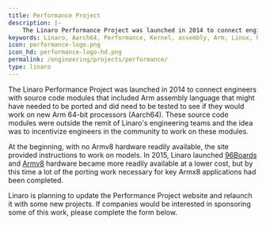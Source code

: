```yaml
---
title: Performance Project
description: |-
    The Linaro Performance Project was launched in 2014 to connect engineers with source code modules that included Arm assembly language.
keywords: Linaro, Aarch64, Performance, Kernel, assembly, Arm, Linux, hardware
icon: performance-logo.png
icon_hd: performance-logo-hd.png
permalink: /engineering/projects/performance/
type: linaro
---
```

The Linaro Performance Project was launched in 2014 to connect engineers with source code modules that included Arm assembly language that might have needed to be ported and did need to be tested to see if they would work on new Arm 64-bit processors (Aarch64). These source code modules were outside the remit of Linaro's engineering teams and the idea was to incentivize engineers in the community to work on these modules.

At the beginning, with no Armv8 hardware readily available, the site provided instructions to work on models. In 2015, Linaro launched [96Boards](http://www.96boards.org) and [Armv8](/engineering/projects/armv8/) hardware became more readily available at a lower cost, but by this time a lot of the porting work necessary for key Armx8 applications had been completed.

Linaro is planning to update the Performance Project website and relaunch it with some new projects. If companies would be interested in sponsoring some of this work, please complete the form below.
